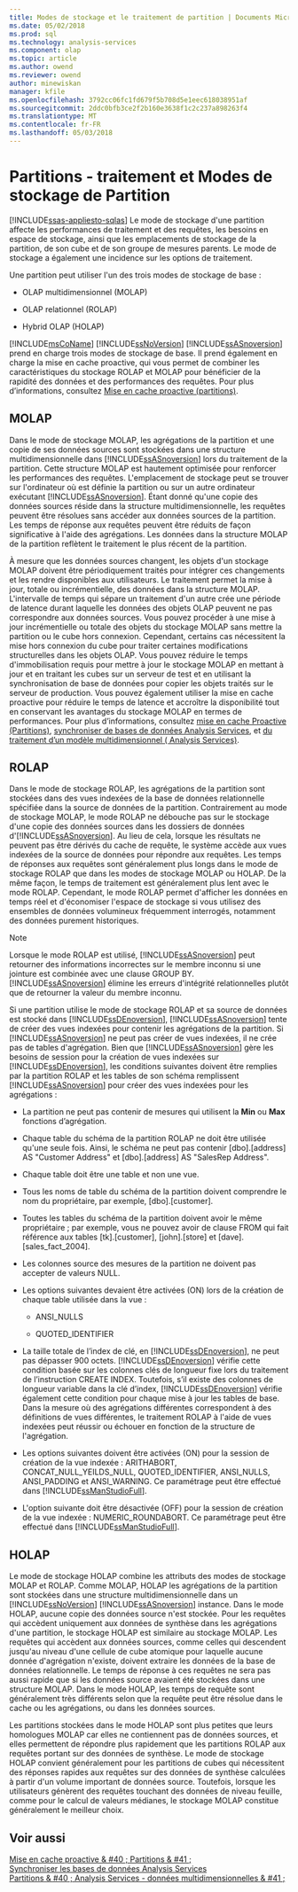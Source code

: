 ```yaml
---
title: Modes de stockage et le traitement de partition | Documents Microsoft
ms.date: 05/02/2018
ms.prod: sql
ms.technology: analysis-services
ms.component: olap
ms.topic: article
ms.author: owend
ms.reviewer: owend
author: minewiskan
manager: kfile
ms.openlocfilehash: 3792cc06fc1fd679f5b708d5e1eec618038951af
ms.sourcegitcommit: 2ddc0bfb3ce2f2b160e3638f1c2c237a898263f4
ms.translationtype: MT
ms.contentlocale: fr-FR
ms.lasthandoff: 05/03/2018
---
```

# <a name="partitions---partition-storage-modes-and-processing"></a>Partitions - traitement et Modes de stockage de Partition
[!INCLUDE[ssas-appliesto-sqlas](../../includes/ssas-appliesto-sqlas.md)]
  Le mode de stockage d'une partition affecte les performances de traitement et des requêtes, les besoins en espace de stockage, ainsi que les emplacements de stockage de la partition, de son cube et de son groupe de mesures parents. Le mode de stockage a également une incidence sur les options de traitement.  
  
 Une partition peut utiliser l'un des trois modes de stockage de base :  
  
-   OLAP multidimensionnel (MOLAP)  
  
-   OLAP relationnel (ROLAP)  
  
-   Hybrid OLAP (HOLAP)  
  
 [!INCLUDE[msCoName](../../includes/msconame-md.md)] [!INCLUDE[ssNoVersion](../../includes/ssnoversion-md.md)] [!INCLUDE[ssASnoversion](../../includes/ssasnoversion-md.md)] prend en charge trois modes de stockage de base. Il prend également en charge la mise en cache proactive, qui vous permet de combiner les caractéristiques du stockage ROLAP et MOLAP pour bénéficier de la rapidité des données et des performances des requêtes. Pour plus d’informations, consultez [Mise en cache proactive &#40;partitions&#41;](../../analysis-services/multidimensional-models-olap-logical-cube-objects/partitions-proactive-caching.md).  
  
## <a name="molap"></a>MOLAP  
 Dans le mode de stockage MOLAP, les agrégations de la partition et une copie de ses données sources sont stockées dans une structure multidimensionnelle dans [!INCLUDE[ssASnoversion](../../includes/ssasnoversion-md.md)] lors du traitement de la partition. Cette structure MOLAP est hautement optimisée pour renforcer les performances des requêtes. L'emplacement de stockage peut se trouver sur l'ordinateur où est définie la partition ou sur un autre ordinateur exécutant [!INCLUDE[ssASnoversion](../../includes/ssasnoversion-md.md)]. Étant donné qu'une copie des données sources réside dans la structure multidimensionnelle, les requêtes peuvent être résolues sans accéder aux données sources de la partition. Les temps de réponse aux requêtes peuvent être réduits de façon significative à l'aide des agrégations. Les données dans la structure MOLAP de la partition reflètent le traitement le plus récent de la partition.  
  
 À mesure que les données sources changent, les objets d'un stockage MOLAP doivent être périodiquement traités pour intégrer ces changements et les rendre disponibles aux utilisateurs. Le traitement permet la mise à jour, totale ou incrémentielle, des données dans la structure MOLAP. L'intervalle de temps qui sépare un traitement d'un autre crée une période de latence durant laquelle les données des objets OLAP peuvent ne pas correspondre aux données sources. Vous pouvez procéder à une mise à jour incrémentielle ou totale des objets du stockage MOLAP sans mettre la partition ou le cube hors connexion. Cependant, certains cas nécessitent la mise hors connexion du cube pour traiter certaines modifications structurelles dans les objets OLAP. Vous pouvez réduire le temps d'immobilisation requis pour mettre à jour le stockage MOLAP en mettant à jour et en traitant les cubes sur un serveur de test et en utilisant la synchronisation de base de données pour copier les objets traités sur le serveur de production. Vous pouvez également utiliser la mise en cache proactive pour réduire le temps de latence et accroître la disponibilité tout en conservant les avantages du stockage MOLAP en termes de performances. Pour plus d’informations, consultez [mise en cache Proactive &#40;Partitions&#41;](../../analysis-services/multidimensional-models-olap-logical-cube-objects/partitions-proactive-caching.md), [synchroniser de bases de données Analysis Services](../../analysis-services/multidimensional-models/synchronize-analysis-services-databases.md), et [du traitement d’un modèle multidimensionnel &#40; Analysis Services&#41;](../../analysis-services/multidimensional-models/processing-a-multidimensional-model-analysis-services.md).  
  
## <a name="rolap"></a>ROLAP  
 Dans le mode de stockage ROLAP, les agrégations de la partition sont stockées dans des vues indexées de la base de données relationnelle spécifiée dans la source de données de la partition. Contrairement au mode de stockage MOLAP, le mode ROLAP ne débouche pas sur le stockage d'une copie des données sources dans les dossiers de données d'[!INCLUDE[ssASnoversion](../../includes/ssasnoversion-md.md)]. Au lieu de cela, lorsque les résultats ne peuvent pas être dérivés du cache de requête, le système accède aux vues indexées de la source de données pour répondre aux requêtes. Les temps de réponses aux requêtes sont généralement plus longs dans le mode de stockage ROLAP que dans les modes de stockage MOLAP ou HOLAP. De la même façon, le temps de traitement est généralement plus lent avec le mode ROLAP. Cependant, le mode ROLAP permet d'afficher les données en temps réel et d'économiser l'espace de stockage si vous utilisez des ensembles de données volumineux fréquemment interrogés, notamment des données purement historiques.  
  
> [!NOTE]  
>  Lorsque le mode ROLAP est utilisé, [!INCLUDE[ssASnoversion](../../includes/ssasnoversion-md.md)] peut retourner des informations incorrectes sur le membre inconnu si une jointure est combinée avec une clause GROUP BY. [!INCLUDE[ssASnoversion](../../includes/ssasnoversion-md.md)] élimine les erreurs d'intégrité relationnelles plutôt que de retourner la valeur du membre inconnu.  
  
 Si une partition utilise le mode de stockage ROLAP et sa source de données est stocké dans [!INCLUDE[ssDEnoversion](../../includes/ssdenoversion-md.md)], [!INCLUDE[ssASnoversion](../../includes/ssasnoversion-md.md)] tente de créer des vues indexées pour contenir les agrégations de la partition. Si [!INCLUDE[ssASnoversion](../../includes/ssasnoversion-md.md)] ne peut pas créer de vues indexées, il ne crée pas de tables d'agrégation. Bien que [!INCLUDE[ssASnoversion](../../includes/ssasnoversion-md.md)] gère les besoins de session pour la création de vues indexées sur [!INCLUDE[ssDEnoversion](../../includes/ssdenoversion-md.md)], les conditions suivantes doivent être remplies par la partition ROLAP et les tables de son schéma remplissent [!INCLUDE[ssASnoversion](../../includes/ssasnoversion-md.md)] pour créer des vues indexées pour les agrégations :  
  
-   La partition ne peut pas contenir de mesures qui utilisent la **Min** ou **Max** fonctions d’agrégation.  
  
-   Chaque table du schéma de la partition ROLAP ne doit être utilisée qu'une seule fois. Ainsi, le schéma ne peut pas contenir [dbo].[address] AS "Customer Address" et [dbo].[address] AS "SalesRep Address".  
  
-   Chaque table doit être une table et non une vue.  
  
-   Tous les noms de table du schéma de la partition doivent comprendre le nom du propriétaire, par exemple, [dbo].[customer].  
  
-   Toutes les tables du schéma de la partition doivent avoir le même propriétaire ; par exemple, vous ne pouvez avoir de clause FROM qui fait référence aux tables [tk].[customer], [john].[store] et [dave].[sales_fact_2004].  
  
-   Les colonnes source des mesures de la partition ne doivent pas accepter de valeurs NULL.  
  
-   Les options suivantes devaient être activées (ON) lors de la création de chaque table utilisée dans la vue :  
  
    -   ANSI_NULLS  
  
    -   QUOTED_IDENTIFIER  
  
-   La taille totale de l’index de clé, en [!INCLUDE[ssDEnoversion](../../includes/ssdenoversion-md.md)], ne peut pas dépasser 900 octets. [!INCLUDE[ssDEnoversion](../../includes/ssdenoversion-md.md)] vérifie cette condition basée sur les colonnes clés de longueur fixe lors du traitement de l’instruction CREATE INDEX. Toutefois, s’il existe des colonnes de longueur variable dans la clé d’index, [!INCLUDE[ssDEnoversion](../../includes/ssdenoversion-md.md)] vérifie également cette condition pour chaque mise à jour les tables de base. Dans la mesure où des agrégations différentes correspondent à des définitions de vues différentes, le traitement ROLAP à l'aide de vues indexées peut réussir ou échouer en fonction de la structure de l'agrégation.  
  
-   Les options suivantes doivent être activées (ON) pour la session de création de la vue indexée : ARITHABORT, CONCAT_NULL_YEILDS_NULL, QUOTED_IDENTIFIER, ANSI_NULLS, ANSI_PADDING et ANSI_WARNING. Ce paramétrage peut être effectué dans [!INCLUDE[ssManStudioFull](../../includes/ssmanstudiofull-md.md)].  
  
-   L'option suivante doit être désactivée (OFF) pour la session de création de la vue indexée : NUMERIC_ROUNDABORT. Ce paramétrage peut être effectué dans [!INCLUDE[ssManStudioFull](../../includes/ssmanstudiofull-md.md)].  
  
## <a name="holap"></a>HOLAP  
 Le mode de stockage HOLAP combine les attributs des modes de stockage MOLAP et ROLAP. Comme MOLAP, HOLAP les agrégations de la partition sont stockées dans une structure multidimensionnelle dans un [!INCLUDE[ssNoVersion](../../includes/ssnoversion-md.md)] [!INCLUDE[ssASnoversion](../../includes/ssasnoversion-md.md)] instance. Dans le mode HOLAP, aucune copie des données source n'est stockée. Pour les requêtes qui accèdent uniquement aux données de synthèse dans les agrégations d'une partition, le stockage HOLAP est similaire au stockage MOLAP. Les requêtes qui accèdent aux données sources, comme celles qui descendent jusqu'au niveau d'une cellule de cube atomique pour laquelle aucune donnée d'agrégation n'existe, doivent extraire les données de la base de données relationnelle. Le temps de réponse à ces requêtes ne sera pas aussi rapide que si les données source avaient été stockées dans une structure MOLAP. Dans le mode HOLAP, les temps de requête sont généralement très différents selon que la requête peut être résolue dans le cache ou les agrégations, ou dans les données sources.  
  
 Les partitions stockées dans le mode HOLAP sont plus petites que leurs homologues MOLAP car elles ne contiennent pas de données sources, et elles permettent de répondre plus rapidement que les partitions ROLAP aux requêtes portant sur des données de synthèse. Le mode de stockage HOLAP convient généralement pour les partitions de cubes qui nécessitent des réponses rapides aux requêtes sur des données de synthèse calculées à partir d'un volume important de données source. Toutefois, lorsque les utilisateurs génèrent des requêtes touchant des données de niveau feuille, comme pour le calcul de valeurs médianes, le stockage MOLAP constitue généralement le meilleur choix.  
  
## <a name="see-also"></a>Voir aussi  
 [Mise en cache proactive & #40 ; Partitions & #41 ;](../../analysis-services/multidimensional-models-olap-logical-cube-objects/partitions-proactive-caching.md)   
 [Synchroniser les bases de données Analysis Services](../../analysis-services/multidimensional-models/synchronize-analysis-services-databases.md)   
 [Partitions & #40 ; Analysis Services - données multidimensionnelles & #41 ;](../../analysis-services/multidimensional-models-olap-logical-cube-objects/partitions-analysis-services-multidimensional-data.md)  
  
  
